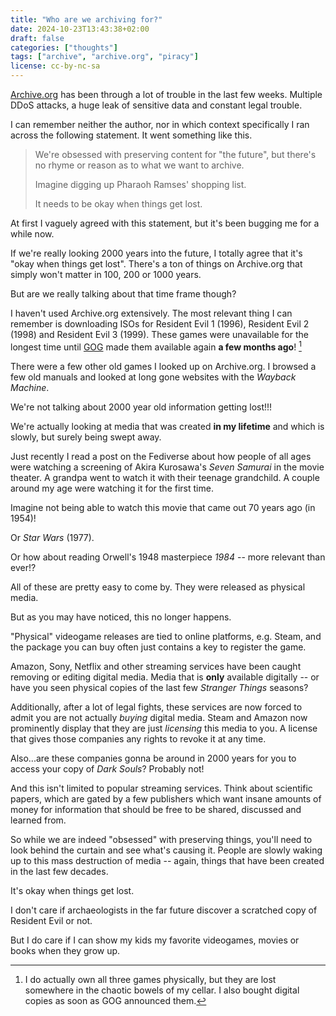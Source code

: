 ```yaml
---
title: "Who are we archiving for?"
date: 2024-10-23T13:43:38+02:00
draft: false
categories: ["thoughts"]
tags: ["archive", "archive.org", "piracy"]
license: cc-by-nc-sa
---
```


[Archive.org](https://archive.org) has been through a lot of trouble in the last few weeks. Multiple DDoS attacks, a huge leak of sensitive data and constant legal trouble.

I can remember neither the author, nor in which context specifically I ran across the following statement. It went something like this.

> We're obsessed with preserving content for "the future", but there's no rhyme or reason as to what we want to archive.
>
> Imagine digging up Pharaoh Ramses' shopping list.
>
> It needs to be okay when things get lost.

At first I vaguely agreed with this statement, but it's been bugging me for a while now.

If we're really looking 2000 years into the future, I totally agree that it's "okay when things get lost". There's a ton of things on Archive.org that simply won't matter in 100, 200 or 1000 years.

But are we really talking about that time frame though?

I haven't used Archive.org extensively. The most relevant thing I can remember is downloading ISOs for Resident Evil 1 (1996), Resident Evil 2 (1998) and Resident Evil 3 (1999). These games were unavailable for the longest time until [GOG](https://gog.com) made them available again **a few months ago**! [^resi]

There were a few other old games I looked up on Archive.org. I browsed a few old manuals and looked at long gone websites with the _Wayback Machine_.

We're not talking about 2000 year old information getting lost!!!

We're actually looking at media that was created **in my lifetime** and which is slowly, but surely being swept away.

Just recently I read a post on the Fediverse about how people of all ages were watching a screening of Akira Kurosawa's _Seven Samurai_ in the movie theater. A grandpa went to watch it with their teenage grandchild. A couple around my age were watching it for the first time.

Imagine not being able to watch this movie that came out 70 years ago (in 1954)!

Or _Star Wars_ (1977).

Or how about reading Orwell's 1948 masterpiece _1984_ -- more relevant than ever!?

All of these are pretty easy to come by. They were released as physical media.

But as you may have noticed, this no longer happens.

"Physical" videogame releases are tied to online platforms, e.g. Steam, and the package you can buy often just contains a key to register the game.

Amazon, Sony, Netflix and other streaming services have been caught removing or editing digital media. Media that is **only** available digitally -- or have you seen physical copies of the last few _Stranger Things_ seasons?

Additionally, after a lot of legal fights, these services are now forced to admit you are not actually _buying_ digital media. Steam and Amazon now prominently display that they are just _licensing_ this media to you. A license that gives those companies any rights to revoke it at any time.

Also...are these companies gonna be around in 2000 years for you to access your copy of _Dark Souls_? Probably not!

And this isn't limited to popular streaming services. Think about scientific papers, which are gated by a few publishers which want insane amounts of money for information that should be free to be shared, discussed and learned from.

So while we are indeed "obsessed" with preserving things, you'll need to look behind the curtain and see what's causing it. People are slowly waking up to this mass destruction of media -- again, things that have been created in the last few decades.

It's okay when things get lost.

I don't care if archaeologists in the far future discover a scratched copy of Resident Evil or not.

But I do care if I can show my kids my favorite videogames, movies or books when they grow up.

[^resi]: I do actually own all three games physically, but they are lost somewhere in the chaotic bowels of my cellar. I also bought digital copies as soon as GOG announced them.
